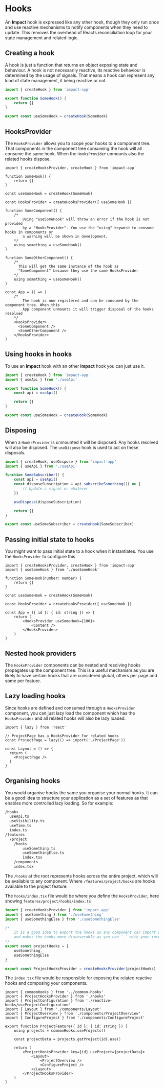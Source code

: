 # Hooks

An **Impact** hook is expressed like any other hook, though they only run once and use reactive mechanisms to notify components when they need to update. This removes the overhead of Reacts reconciliation loop for your state management and related logic.

## Creating a hook

A hook is just a function that returns en object exposing state and behaviour. A hook is not necessarily reactive, its reactive behaviour is determined by the usage of signals. That means a hook can represent any kind of state management, it being reactive or not.

```ts
import { createHook } from 'impact-app'

export function SomeHook() { 
    return {}
}

export const useSomeHook = createHook(SomeHook)
```

## HooksProvider

The `HooksProvider` allows you to scope your hooks to a component tree. That components in the component tree consuming the hook will all consume the same hook. When the `HooksProvider` unmounts also the related hooks dispose.

```tsx
import { createHooksProvider, createHook } from 'impact-app'

function SomeHook() {
    return {}
}

const useSomeHook = createHook(SomeHook)

const HooksProvider = createHooksProvider({ useSomeHook })

function SomeComponent() {
    /*
        Using "useSomeHook" will throw an error if the hook is not provided
        by a "HooksProvider". You use the "using" keyword to consume hooks in components or
        a warning will be shown in development.
    */
    using something = useSomeHook()
}

function SomeOtherComponent() {
    /* 
      This will get the same instance of the hook as
      "SomeComponent" because they use the same HooksProvider
    */
    using something = useSomeHook()
}

const App = () => (
    /*
        The hook is now registered and can be consumed by the component tree. When this
        App component unmounts it will trigger disposal of the hooks resolved
    */
    <HooksProvider>
      <SomeComponent />
      <SomeOtherComponent />
    </HooksProvider>
)
```


## Using hooks in hooks

To use an **Impact** hook with an other **Impact** hook you can just use it. 

```ts
import { createHook } from 'impact-app'
import { useApi } from './useApi'

export function SomeHook() {
    const api = useApi()

    return {}
}

export const useSomeHook = createHook(SomeHook)
```

## Disposing

When a `HooksProvider` is unmounted it will be disposed. Any hooks resolved will also be disposed. The `useDispose` hook is used to act on these disposals.

```ts
import { createHook, useDispose } from 'impact-app'
import { useApi } from './useApi'

function SomeSubscriber() {
    const api = useApi()
    const disposeSubscription = api.subscribeSomething(() => {
        // Update a signal or whatever    
    })

    useDispose(disposeSubscription)

    return {}
}

export const useSomeSubscriber = createHook(SomeSubscriber)
```

## Passing initial state to hooks

You might want to pass initial state to a hook when it instantiates. You use the `HooksProvider` to configure this.

```tsx
import { createHooksProvider, createHook } from 'impact-app'
import { useSomeHook } from './useSomeHook'

function SomeHook(number: number) {
    return {}
}

const useSomeHook = createHook(SomeHook)

const HooksProvider = createHooksProvider({ useSomeHook })

const App = ({ id }: { id: string }) => {
    return (
        <HooksProvider useSomeHook={100}>
            <Content />
        </HooksProvider>
    )
}
```

## Nested hook providers

The `HooksProvider` components can be nested and resolving hooks propagates up the component tree. This is a useful mechanism as you are likely to have certain hooks that are considered global, others per page and some per feature.

## Lazy loading hooks

Since hooks are defined and consumed through a `HooksProvider` component, you can just lazy load the component which has the `HooksProvider` and all related hooks will also be lazy loaded.

```tsx
import { lazy } from 'react'

// ProjectPage has a HooksProvider for related hooks
const ProjectPage = lazy(() => import('./ProjectPage'))

const Layout = () => {
  return (
    <ProjectPage />
  )
}
```

## Organising hooks

You would organise hooks the same you organise your normal hooks. It can be a good idea to structure your application as a set of features as that enables more controlled lazy loading. So for example:

```bash
/hooks
  useApi.ts
  useVisibility.ts
  useTime.ts
  index.ts
/features
  /project
    /hooks
        useSomething.ts
        useSomethingElse.ts
        index.tsx
    /components
    index.tsx
```

The `/hooks` at the root represents hooks across the entire project, which will be available to any component. Where `/features/project/hooks` are hooks available to the project feature.

The `hooks/index.tsx` file would be where you define the `HooksProvider`, here showing `features/project/hooks/index.ts`

```ts
import { createHooksProvider } from 'impact-app'
import { useSomething } from './useSomething'
import { useSomethingElse } from './useSomethingElse'

/*
    It is a good idea to export the hooks so any component can import a single "projectHooks". This reduces number of imports
    and makes the hooks more discoverable as you can `.` with your intellisense to find all hooks for a certain page/feature etc.
*/
export const projectHooks = {
    useSomething,
    useSomethingElse
}

export const ProjectHooksProvider = createHooksProvider(projectHooks)
```

The `index.tsx` file would be responsible for exposing the related reactive hooks and composing your components.

```tsx
import { commonHooks } from '../common-hooks'
import { ProjectHooksProvider } from './hooks'
import { ProjectConfiguration } from './reactive-hooks/useProjectConfiguration'
import { Layout } from './components/Layout'
import { ProjectOverview } from './components/ProjectOverview'
import { ConfigureProject } from './components/ConfigureProject'

export function ProjectFeature({ id }: { id: string }) {
    using projects = commonHooks.useProjects()

    const projectData = projects.getProject(id).use()

    return (
        <ProjectHooksProvider key={id} useProject={projectData}>
            <Layout>
                <ProjectOverview />
                <ConfigureProject />
            </Layout>
        </ProjectHooksProvider>
    )
}

```
